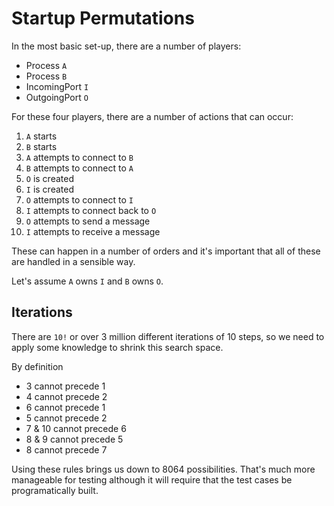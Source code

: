 # Startup Permutations

In the most basic set-up, there are a number of players:

 - Process `A`
 - Process `B`
 - IncomingPort `I`
 - OutgoingPort `O`
 
For these four players, there are a number of actions that can occur:

 1. `A` starts
 1. `B` starts
 1. `A` attempts to connect to `B`
 1. `B` attempts to connect to `A`
 1. `O` is created
 1. `I` is created
 1. `O` attempts to connect to `I`
 1. `I` attempts to connect back to `O`
 1. `O` attempts to send a message
 1. `I` attempts to receive a message
 
These can happen in a number of orders and it's important that all of these are
handled in a sensible way.

Let's assume `A` owns `I` and `B` owns `O`.

## Iterations

There are `10!` or over 3 million different iterations of 10 steps, so we need
to apply some knowledge to shrink this search space.

By definition
 * 3 cannot precede 1
 * 4 cannot precede 2
 * 6 cannot precede 1
 * 5 cannot precede 2
 * 7 & 10 cannot precede 6
 * 8 & 9 cannot precede 5
 * 8 cannot precede 7

Using these rules brings us down to 8064 possibilities. That's much more manageable for testing
although it will require that the test cases be programatically built.
